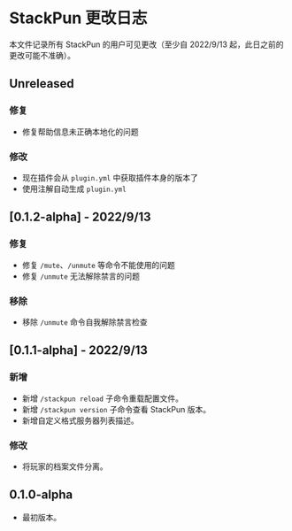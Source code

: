 # StackPun 更改日志

本文件记录所有 StackPun 的用户可见更改（至少自 2022/9/13 起，此日之前的更改可能不准确）。

## Unreleased

### 修复

* 修复帮助信息未正确本地化的问题

### 修改

* 现在插件会从 `plugin.yml` 中获取插件本身的版本了
* 使用注解自动生成 `plugin.yml`

## [0.1.2-alpha] - 2022/9/13

### 修复

* 修复 `/mute`、`/unmute` 等命令不能使用的问题
* 修复 `/unmute` 无法解除禁言的问题

### 移除

* 移除 `/unmute` 命令自我解除禁言检查

## [0.1.1-alpha] - 2022/9/13

### 新增

* 新增 `/stackpun reload` 子命令重载配置文件。
* 新增 `/stackpun version` 子命令查看 StackPun 版本。
* 新增自定义格式服务器列表描述。

### 修改

* 将玩家的档案文件分离。

## 0.1.0-alpha

* 最初版本。